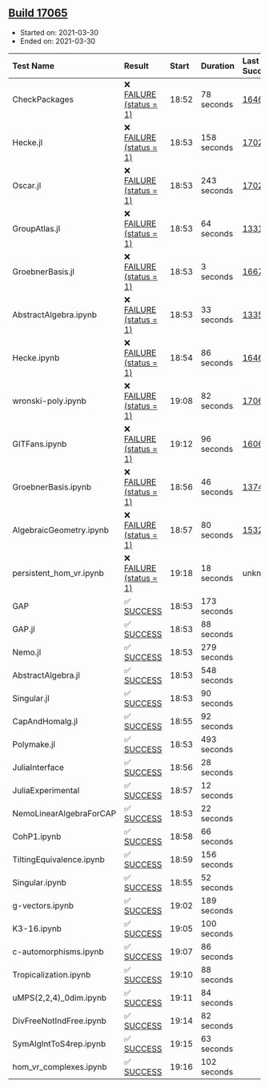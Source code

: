 ## [Build 17065](https://oscarci.mathematik.uni-kl.de/job/oscar/17065/)

* Started on: 2021-03-30
* Ended on: 2021-03-30

| Test Name    | Result | Start | Duration | Last Success | First Failure |
|:-------------|:-------|:------|:---------|:-------------|:--------------|
| CheckPackages | ❌ [FAILURE (status = 1)](https://oscarci.mathematik.uni-kl.de/job/oscar/17065/artifact/logs/build-17065/CheckPackages.log) | 18:52 | 78 seconds | [16463](https://oscarci.mathematik.uni-kl.de/job/oscar/16463/) | [16464](https://oscarci.mathematik.uni-kl.de/job/oscar/16464/) |
| Hecke.jl | ❌ [FAILURE (status = 1)](https://oscarci.mathematik.uni-kl.de/job/oscar/17065/artifact/logs/build-17065/Hecke.jl.log) | 18:53 | 158 seconds | [17022](https://oscarci.mathematik.uni-kl.de/job/oscar/17022/) | [17023](https://oscarci.mathematik.uni-kl.de/job/oscar/17023/) |
| Oscar.jl | ❌ [FAILURE (status = 1)](https://oscarci.mathematik.uni-kl.de/job/oscar/17065/artifact/logs/build-17065/Oscar.jl.log) | 18:53 | 243 seconds | [17022](https://oscarci.mathematik.uni-kl.de/job/oscar/17022/) | [17023](https://oscarci.mathematik.uni-kl.de/job/oscar/17023/) |
| GroupAtlas.jl | ❌ [FAILURE (status = 1)](https://oscarci.mathematik.uni-kl.de/job/oscar/17065/artifact/logs/build-17065/GroupAtlas.jl.log) | 18:53 | 64 seconds | [13311](https://oscarci.mathematik.uni-kl.de/job/oscar/13311/) | [13312](https://oscarci.mathematik.uni-kl.de/job/oscar/13312/) |
| GroebnerBasis.jl | ❌ [FAILURE (status = 1)](https://oscarci.mathematik.uni-kl.de/job/oscar/17065/artifact/logs/build-17065/GroebnerBasis.jl.log) | 18:53 | 3 seconds | [16676](https://oscarci.mathematik.uni-kl.de/job/oscar/16676/) | [16677](https://oscarci.mathematik.uni-kl.de/job/oscar/16677/) |
| AbstractAlgebra.ipynb | ❌ [FAILURE (status = 1)](https://oscarci.mathematik.uni-kl.de/job/oscar/17065/artifact/logs/build-17065/AbstractAlgebra.ipynb.log) | 18:53 | 33 seconds | [13355](https://oscarci.mathematik.uni-kl.de/job/oscar/13355/) | [13356](https://oscarci.mathematik.uni-kl.de/job/oscar/13356/) |
| Hecke.ipynb | ❌ [FAILURE (status = 1)](https://oscarci.mathematik.uni-kl.de/job/oscar/17065/artifact/logs/build-17065/Hecke.ipynb.log) | 18:54 | 86 seconds | [16463](https://oscarci.mathematik.uni-kl.de/job/oscar/16463/) | [16464](https://oscarci.mathematik.uni-kl.de/job/oscar/16464/) |
| wronski-poly.ipynb | ❌ [FAILURE (status = 1)](https://oscarci.mathematik.uni-kl.de/job/oscar/17065/artifact/logs/build-17065/wronski-poly.ipynb.log) | 19:08 | 82 seconds | [17063](https://oscarci.mathematik.uni-kl.de/job/oscar/17063/) | [17064](https://oscarci.mathematik.uni-kl.de/job/oscar/17064/) |
| GITFans.ipynb | ❌ [FAILURE (status = 1)](https://oscarci.mathematik.uni-kl.de/job/oscar/17065/artifact/logs/build-17065/GITFans.ipynb.log) | 19:12 | 96 seconds | [16068](https://oscarci.mathematik.uni-kl.de/job/oscar/16068/) | [16069](https://oscarci.mathematik.uni-kl.de/job/oscar/16069/) |
| GroebnerBasis.ipynb | ❌ [FAILURE (status = 1)](https://oscarci.mathematik.uni-kl.de/job/oscar/17065/artifact/logs/build-17065/GroebnerBasis.ipynb.log) | 18:56 | 46 seconds | [13748](https://oscarci.mathematik.uni-kl.de/job/oscar/13748/) | [13749](https://oscarci.mathematik.uni-kl.de/job/oscar/13749/) |
| AlgebraicGeometry.ipynb | ❌ [FAILURE (status = 1)](https://oscarci.mathematik.uni-kl.de/job/oscar/17065/artifact/logs/build-17065/AlgebraicGeometry.ipynb.log) | 18:57 | 80 seconds | [15322](https://oscarci.mathematik.uni-kl.de/job/oscar/15322/) | [15323](https://oscarci.mathematik.uni-kl.de/job/oscar/15323/) |
| persistent_hom_vr.ipynb | ❌ [FAILURE (status = 1)](https://oscarci.mathematik.uni-kl.de/job/oscar/17065/artifact/logs/build-17065/persistent_hom_vr.ipynb.log) | 19:18 | 18 seconds | unknown | unknown |
| GAP | ✅ [SUCCESS](https://oscarci.mathematik.uni-kl.de/job/oscar/17065/artifact/logs/build-17065/GAP.log) | 18:53 | 173 seconds |  |  |
| GAP.jl | ✅ [SUCCESS](https://oscarci.mathematik.uni-kl.de/job/oscar/17065/artifact/logs/build-17065/GAP.jl.log) | 18:53 | 88 seconds |  |  |
| Nemo.jl | ✅ [SUCCESS](https://oscarci.mathematik.uni-kl.de/job/oscar/17065/artifact/logs/build-17065/Nemo.jl.log) | 18:53 | 279 seconds |  |  |
| AbstractAlgebra.jl | ✅ [SUCCESS](https://oscarci.mathematik.uni-kl.de/job/oscar/17065/artifact/logs/build-17065/AbstractAlgebra.jl.log) | 18:53 | 548 seconds |  |  |
| Singular.jl | ✅ [SUCCESS](https://oscarci.mathematik.uni-kl.de/job/oscar/17065/artifact/logs/build-17065/Singular.jl.log) | 18:53 | 90 seconds |  |  |
| CapAndHomalg.jl | ✅ [SUCCESS](https://oscarci.mathematik.uni-kl.de/job/oscar/17065/artifact/logs/build-17065/CapAndHomalg.jl.log) | 18:55 | 92 seconds |  |  |
| Polymake.jl | ✅ [SUCCESS](https://oscarci.mathematik.uni-kl.de/job/oscar/17065/artifact/logs/build-17065/Polymake.jl.log) | 18:53 | 493 seconds |  |  |
| JuliaInterface | ✅ [SUCCESS](https://oscarci.mathematik.uni-kl.de/job/oscar/17065/artifact/logs/build-17065/JuliaInterface.log) | 18:56 | 28 seconds |  |  |
| JuliaExperimental | ✅ [SUCCESS](https://oscarci.mathematik.uni-kl.de/job/oscar/17065/artifact/logs/build-17065/JuliaExperimental.log) | 18:57 | 12 seconds |  |  |
| NemoLinearAlgebraForCAP | ✅ [SUCCESS](https://oscarci.mathematik.uni-kl.de/job/oscar/17065/artifact/logs/build-17065/NemoLinearAlgebraForCAP.log) | 18:53 | 22 seconds |  |  |
| CohP1.ipynb | ✅ [SUCCESS](https://oscarci.mathematik.uni-kl.de/job/oscar/17065/artifact/logs/build-17065/CohP1.ipynb.log) | 18:58 | 66 seconds |  |  |
| TiltingEquivalence.ipynb | ✅ [SUCCESS](https://oscarci.mathematik.uni-kl.de/job/oscar/17065/artifact/logs/build-17065/TiltingEquivalence.ipynb.log) | 18:59 | 156 seconds |  |  |
| Singular.ipynb | ✅ [SUCCESS](https://oscarci.mathematik.uni-kl.de/job/oscar/17065/artifact/logs/build-17065/Singular.ipynb.log) | 18:55 | 52 seconds |  |  |
| g-vectors.ipynb | ✅ [SUCCESS](https://oscarci.mathematik.uni-kl.de/job/oscar/17065/artifact/logs/build-17065/g-vectors.ipynb.log) | 19:02 | 189 seconds |  |  |
| K3-16.ipynb | ✅ [SUCCESS](https://oscarci.mathematik.uni-kl.de/job/oscar/17065/artifact/logs/build-17065/K3-16.ipynb.log) | 19:05 | 100 seconds |  |  |
| c-automorphisms.ipynb | ✅ [SUCCESS](https://oscarci.mathematik.uni-kl.de/job/oscar/17065/artifact/logs/build-17065/c-automorphisms.ipynb.log) | 19:07 | 86 seconds |  |  |
| Tropicalization.ipynb | ✅ [SUCCESS](https://oscarci.mathematik.uni-kl.de/job/oscar/17065/artifact/logs/build-17065/Tropicalization.ipynb.log) | 19:10 | 88 seconds |  |  |
| uMPS(2,2,4)_0dim.ipynb | ✅ [SUCCESS](https://oscarci.mathematik.uni-kl.de/job/oscar/17065/artifact/logs/build-17065/uMPS-2-2-4-_0dim.ipynb.log) | 19:11 | 84 seconds |  |  |
| DivFreeNotIndFree.ipynb | ✅ [SUCCESS](https://oscarci.mathematik.uni-kl.de/job/oscar/17065/artifact/logs/build-17065/DivFreeNotIndFree.ipynb.log) | 19:14 | 82 seconds |  |  |
| SymAlgIntToS4rep.ipynb | ✅ [SUCCESS](https://oscarci.mathematik.uni-kl.de/job/oscar/17065/artifact/logs/build-17065/SymAlgIntToS4rep.ipynb.log) | 19:15 | 63 seconds |  |  |
| hom_vr_complexes.ipynb | ✅ [SUCCESS](https://oscarci.mathematik.uni-kl.de/job/oscar/17065/artifact/logs/build-17065/hom_vr_complexes.ipynb.log) | 19:16 | 102 seconds |  |  |
